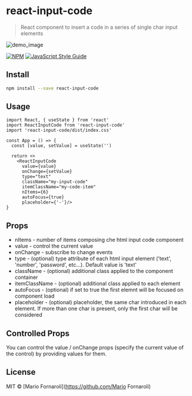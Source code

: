 # react-input-code

> React component to insert a code in a series of single char input elements


![demo_image](https://user-images.githubusercontent.com/16925256/186970066-84f5741a-9d6d-442e-b5cf-7f62ceadb2a1.jpg)

[![NPM](https://img.shields.io/npm/v/react-input-code.svg)](https://www.npmjs.com/package/react-input-code) [![JavaScript Style Guide](https://img.shields.io/badge/code_style-standard-brightgreen.svg)](https://standardjs.com)

## Install

```bash
npm install --save react-input-code
```

## Usage

```tsx
import React, { useState } from 'react'
import ReactInputCode from 'react-input-code'
import 'react-input-code/dist/index.css'

const App = () => {
  const [value, setValue] = useState('')

  return <>
    <ReactInputCode
      value={value}
      onChange={setValue}
      type="text"
      className="my-input-code"
      itemClassName="my-code-item"
      nItems={6}
      autoFocus={true} 
      placeholder={'-'}/>
}
```

## Props

* nItems - number of items composing che html input code component
* value - control the current value
* onChange - subscribe to change events
* type - (optional) type attribute of each html input element ('text', 'number', 'password', etc...). Default value is 'text'
* className - (optional) additional class applied to the component container
* itemClassName - (optional) additional class applied to each element
* autoFocus - (optional) if set to true the first elemnt will be focused on component load
* placeholder - (optional) placeholder, the same char introduced in each element. If more than one char is present, only the first char will be considered


## Controlled Props

You can control the value / onChange props (specify the current value of the control) by providing values for them.


## License

MIT © [Mario Fornaroli](https://github.com/Mario Fornaroli)
